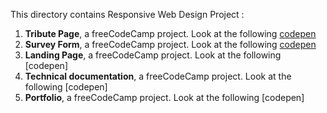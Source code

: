 This directory contains Responsive Web Design Project :
1. **Tribute Page**, a freeCodeCamp project. Look at the following [codepen](https://codepen.io/s-manguy/full/PobmXOR)
2. **Survey Form**,  a freeCodeCamp project. Look at the following [codepen](https://codepen.io/s-manguy/full/NWbgNYP)
3. **Landing Page**,  a freeCodeCamp project. Look at the following [codepen]
4. **Technical documentation**,  a freeCodeCamp project. Look at the following [codepen]
5. **Portfolio**,  a freeCodeCamp project. Look at the following [codepen]
